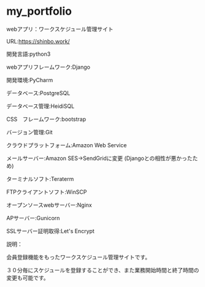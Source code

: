 # my_portfolio

webアプリ：ワークスケジュール管理サイト 

URL:https://shinbo.work/

開発言語:python3

webアプリフレームワーク:Django

開発環境:PyCharm

データベース:PostgreSQL

データベース管理:HeidiSQL

CSS　フレームワーク:bootstrap

バージョン管理:Git

クラウドプラットフォーム:Amazon Web Service

メールサーバー:Amazon SES→SendGridに変更 (Djangoとの相性が悪かったため)

ターミナルソフト:Teraterm

FTPクライアントソフト:WinSCP

オープンソースwebサーバー:Nginx

APサーバー:Gunicorn

SSLサーバー証明取得:Let's Encrypt

説明：

会員登録機能をもったワークスケジュール管理サイトです。

３０分毎にスケジュールを登録することができ、また業務開始時間と終了時間の変更も可能です。
